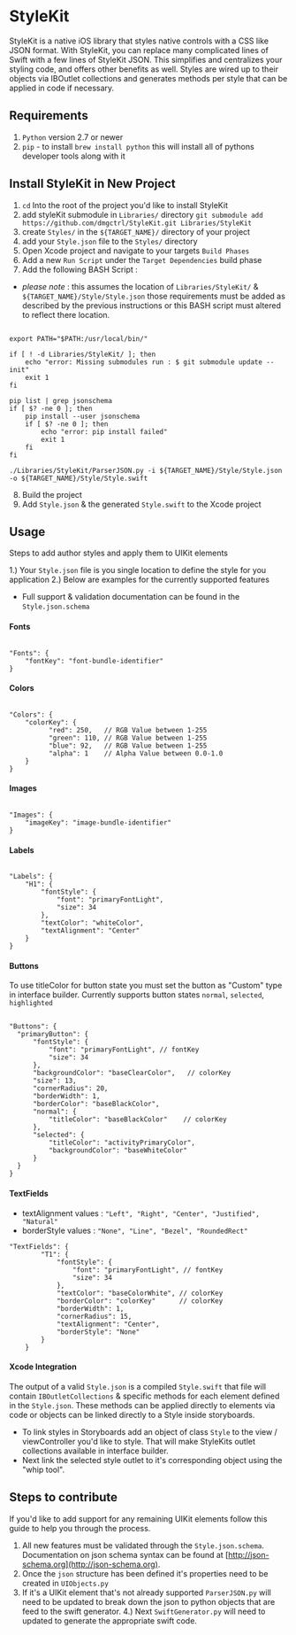 # StyleKit

StyleKit is a native iOS library that styles native controls with a CSS like JSON format. With StyleKit, you can replace many complicated lines of Swift with a few lines of StyleKit JSON. This simplifies and centralizes your styling code, and offers other benefits as well. Styles are wired up to their objects via IBOutlet collections and generates methods per style that can be applied in code if necessary.

## Requirements

1. ` Python ` version 2.7 or newer
2. ` pip ` -  to install ` brew install python ` this will install all of pythons developer tools along with it

## Install StyleKit in New Project

1. ` cd ` Into the root of the project you'd like to install StyleKit
2. add styleKit submodule in ` Libraries/ ` directory ` git submodule add https://github.com/dmgctrl/StyleKit.git Libraries/StyleKit `
3. create ` Styles/ ` in the ` ${TARGET_NAME}/ ` directory of your project
4. add your ` Style.json ` file to the ` Styles/ ` directory
5. Open Xcode project and navigate to your targets ` Build Phases `
6. Add a new ` Run Script ` under the ` Target Dependencies ` build phase
7. Add the following BASH Script :
  * *please note* : this assumes the location of ` Libraries/StyleKit/ ` & ` ${TARGET_NAME}/Style/Style.json ` those requirements must be added as described by the previous instructions or this BASH script must altered to reflect there location.

```

export PATH="$PATH:/usr/local/bin/"

if [ ! -d Libraries/StyleKit/ ]; then
    echo "error: Missing submodules run : $ git submodule update --init"
    exit 1
fi

pip list | grep jsonschema
if [ $? -ne 0 ]; then
    pip install --user jsonschema
    if [ $? -ne 0 ]; then
        echo "error: pip install failed"
        exit 1
    fi
fi

./Libraries/StyleKit/ParserJSON.py -i ${TARGET_NAME}/Style/Style.json -o ${TARGET_NAME}/Style/Style.swift

```

8. Build the project
9. Add ` Style.json ` & the generated ` Style.swift ` to the Xcode project

## Usage

Steps to add author styles and apply them to UIKit elements

1.) Your ` Style.json ` file is you single location to define the style for you application
2.) Below are examples for the currently supported features
 * Full support & validation documentation can be found in the ` Style.json.schema `

#### Fonts

```

"Fonts": {
    "fontKey": "font-bundle-identifier"
}

```

#### Colors

```

"Colors": {
    "colorKey": {
          "red": 250,   // RGB Value between 1-255
          "green": 110, // RGB Value between 1-255
          "blue": 92,   // RGB Value between 1-255
          "alpha": 1    // Alpha Value between 0.0-1.0
    }
}

```

#### Images

```

"Images": {
    "imageKey": "image-bundle-identifier"
}

```

#### Labels

```

"Labels": {
    "H1": {
        "fontStyle": {
            "font": "primaryFontLight",
            "size": 34
        },
        "textColor": "whiteColor",
        "textAlignment": "Center"
    }
}

```

#### Buttons

To use titleColor for button state you must set the button as "Custom" type in interface builder. Currently supports button states ` normal `, ` selected `, `  highlighted `

```

"Buttons": {
  "primaryButton": {
      "fontStyle": {
          "font": "primaryFontLight", // fontKey
          "size": 34
      },
      "backgroundColor": "baseClearColor",   // colorKey
      "size": 13,
      "cornerRadius": 20,
      "borderWidth": 1,
      "borderColor": "baseBlackColor",
      "normal": {
          "titleColor": "baseBlackColor"    // colorKey
      },
      "selected": {
          "titleColor": "activityPrimaryColor",
          "backgroundColor": "baseWhiteColor"
      }
  }
}

```

#### TextFields

* textAlignment values : ` "Left", "Right", "Center", "Justified", "Natural" `
* borderStyle values : ` "None", "Line", "Bezel", "RoundedRect" `

```
"TextFields": {
        "T1": {
            "fontStyle": {
                "font": "primaryFontLight", // fontKey
                "size": 34
            },
            "textColor": "baseColorWhite", // colorKey
            "borderColor": "colorKey"      // colorKey
            "borderWidth": 1,
            "cornerRadius": 15,
            "textAlignment": "Center",
            "borderStyle": "None"
        }
    }

```

#### Xcode Integration

The output of a valid ` Style.json ` is a compiled ` Style.swift ` that file will contain ` IBOutletCollections ` & specific methods for each element defined in the ` Style.json `. These methods can be applied directly to elements via code or objects can be linked directly to a Style inside storyboards.

* To link styles in Storyboards add an object of class ` Style ` to the view / viewController you'd like to style. That will make StyleKits outlet collections available in interface builder.
* Next link the selected style outlet to it's corresponding object using the "whip tool".

## Steps to contribute

If you'd like to add support for any remaining UIKit elements follow this guide to help you through the process.

1. All new features must be validated through the ` Style.json.schema `. Documentation on json schema syntax can be found at [http://json-schema.org](http://json-schema.org).
2. Once the ` json ` structure has been defined it's properties need to be created in ` UIObjects.py `
3. If it's a UIKit element that's not already supported ` ParserJSON.py ` will need to be updated to break down the json to python objects that are feed to the swift generator.
4.) Next ` SwiftGenerator.py ` will need to updated to generate the appropriate swift code.
